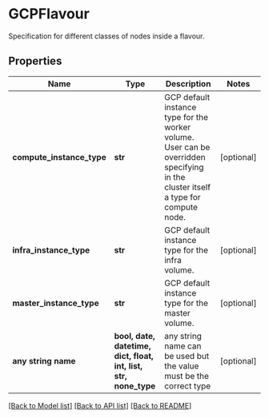 # GCPFlavour

Specification for different classes of nodes inside a flavour.

## Properties
Name | Type | Description | Notes
------------ | ------------- | ------------- | -------------
**compute_instance_type** | **str** | GCP default instance type for the worker volume.  User can be overridden specifying in the cluster itself a type for compute node. | [optional]
**infra_instance_type** | **str** | GCP default instance type for the infra volume. | [optional]
**master_instance_type** | **str** | GCP default instance type for the master volume. | [optional]
**any string name** | **bool, date, datetime, dict, float, int, list, str, none_type** | any string name can be used but the value must be the correct type | [optional]

[[Back to Model list]](../README.md#documentation-for-models) [[Back to API list]](../README.md#documentation-for-api-endpoints) [[Back to README]](../README.md)
